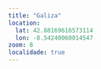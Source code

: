 ```yaml
---
title: "Galiza"
location:
  lat: 42.88169616573114
  lon: -8.54240060014547
zoom: 8
localidade: true
---
```

